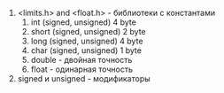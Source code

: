 1. <limits.h> and <float.h> - библиотеки с константами
	1) int (signed, unsigned) 4 byte
	2) short (signed, unsigned) 2 byte 
	3) long (signed, unsigned) 4 byte
	4) char (signed, unsigned) 1 byte
	5) double - двойная точность
	6) float - одинарная точность
2.  signed и unsigned - модификаторы


